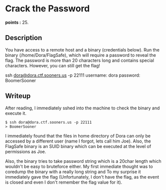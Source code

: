 # Crack the Password
**points :** 25.

## Description
You have access to a remote host and a binary (credentials below). Run the binary (/home/Dora/FlagSafe), which will require a password to reveal the flag. The password is more than 20 characters long and contains special characters. However, you can still get the flag!

ssh dora@dora.ctf.sooners.us -p 22111 username: dora password: BoomerSooner

## Writeup
After reading, I immediately sshed into the machine to check the binary and execute it.
```
$ ssh dora@dora.ctf.sooners.us -p 22111
> BoomerSooner
```

I immediately found that the files in home directory of Dora can only be accessed by a different user (name I forgot, lets call him Joe). Also, the FlagSafe binary is an SUID binary which can be executed at the level of permissions as Joe.

Also, the binary tries to take password string which is a 20char length which wouldn't be easy to bruteforce either. My first immediate thought was to coredump the binary with a really long string and To my surprise it immediately gave the flag (Unfortunately, I don't have the flag, as the event is closed and even I don't remember the flag value for it).
